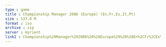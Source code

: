 ```yaml
---
type : game
title : Championship Manager 2006 (Europe) (En,Fr,Es,It,Pt)
size : 137.0 M
format : iso
archive : zip
server : myrient
link2 : Championship%20Manager%202006%20%28Europe%29%20%28En%2CFr%2CEs%2CIt%2CPt%29
---
```

